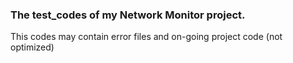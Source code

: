 ### The test_codes of my Network Monitor project. 

This codes may contain error files and on-going project code (not optimized)
